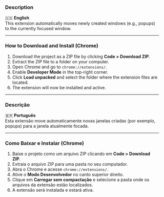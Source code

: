 ### **Description**  
🇺🇸 **English**  
This extension automatically moves newly created windows (e.g., popups) to the currently focused window.

---

### **How to Download and Install (Chrome)**  
1. Download the project as a ZIP file by clicking **Code > Download ZIP**.  
2. Extract the ZIP file to a folder on your computer.  
3. Open Chrome and go to `chrome://extensions/`.  
4. Enable **Developer Mode** in the top-right corner.  
5. Click **Load unpacked** and select the folder where the extension files are located.  
6. The extension will now be installed and active.

---

### **Descrição**  
🇧🇷 **Português**  
Esta extensão move automaticamente novas janelas criadas (por exemplo, popups) para a janela atualmente focada.

---

### **Como Baixar e Instalar (Chrome)**  
1. Baixe o projeto como um arquivo ZIP clicando em **Code > Download ZIP**.  
2. Extraia o arquivo ZIP para uma pasta no seu computador.  
3. Abra o Chrome e acesse `chrome://extensions/`.  
4. Ative o **Modo Desenvolvedor** no canto superior direito.  
5. Clique em **Carregar sem compactação** e selecione a pasta onde os arquivos da extensão estão localizados.  
6. A extensão será instalada e estará ativa.